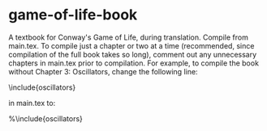 # game-of-life-book
A textbook for Conway's Game of Life, during translation. Compile from main.tex. To compile just a chapter or two at a time (recommended, since compilation of the full book takes so long), comment out any unnecessary chapters in main.tex prior to compilation. For example, to compile the book without Chapter 3: Oscillators, change the following line:

\include{oscillators}

in main.tex to:

%\include{oscillators}
